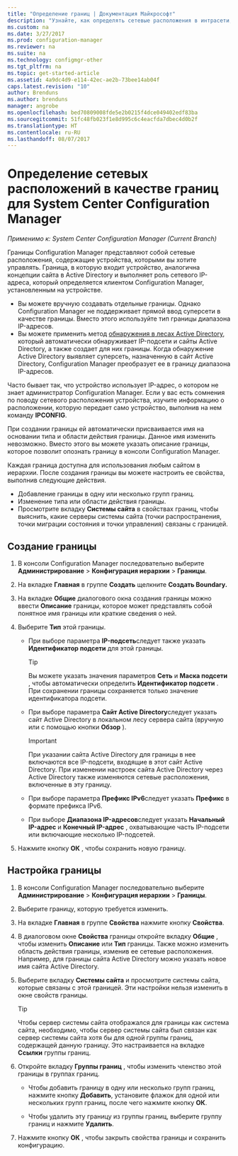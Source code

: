 ```yaml
---
title: "Определение границ | Документация Майкрософт"
description: "Узнайте, как определять сетевые расположения в интрасети, содержащие устройства, которыми вы хотите управлять."
ms.custom: na
ms.date: 3/27/2017
ms.prod: configuration-manager
ms.reviewer: na
ms.suite: na
ms.technology: configmgr-other
ms.tgt_pltfrm: na
ms.topic: get-started-article
ms.assetid: 4a9dc4d9-e114-42ec-ae2b-73bee14ab04f
caps.latest.revision: "10"
author: Brenduns
ms.author: brenduns
manager: angrobe
ms.openlocfilehash: bed70809008fde5e2b0215f4dce049402edf83ba
ms.sourcegitcommit: 51fc48fb023f1e8d995c6c4eacfda7dbec4d0b2f
ms.translationtype: HT
ms.contentlocale: ru-RU
ms.lasthandoff: 08/07/2017
---
```

# <a name="define-network-locations-as-boundaries-for-system-center-configuration-manager"></a>Определение сетевых расположений в качестве границ для System Center Configuration Manager

*Применимо к: System Center Configuration Manager (Current Branch)*

Границы Configuration Manager представляют собой сетевые расположения, содержащие устройства, которыми вы хотите управлять. Граница, в которую входит устройство, аналогична концепции сайта в Active Directory и выполняет роль сетевого IP-адреса, который определяется клиентом Configuration Manager, установленным на устройстве.
 - Вы можете вручную создавать отдельные границы. Однако Configuration Manager не поддерживает прямой ввод суперсети в качестве границы. Вместо этого используйте тип границы диапазона IP-адресов.
 - Вы можете применить метод [обнаружения в лесах Active Directory](../../../../core/servers/deploy/configure/about-discovery-methods.md#bkmk_aboutForest), который автоматически обнаруживает IP-подсети и сайты Active Directory, а также создает для них границы. Когда обнаружение Active Directory выявляет суперсеть, назначенную в сайт Active Directory, Configuration Manager преобразует ее в границу диапазона IP-адресов.  

Часто бывает так, что устройство использует IP-адрес, о котором не знает администратор Configuration Manager. Если у вас есть сомнения по поводу сетевого расположения устройства, изучите информацию о расположении, которую передает само устройство, выполнив на нем команду **IPCONFIG**.  

При создании границы ей автоматически присваивается имя на основании типа и области действия границы. Данное имя изменить невозможно. Вместо этого вы можете указать описание границы, которое позволит опознать границу в консоли Configuration Manager.  

Каждая граница доступна для использования любым сайтом в иерархии. После создания границы вы можете настроить ее свойства, выполнив следующие действия.  
-   Добавление границы в одну или несколько групп границ.  
-   Изменение типа или области действия границы.  
-   Просмотрите вкладку **Системы сайта** в свойствах границ, чтобы выяснить, какие серверы системы сайта (точки распространения, точки миграции состояния и точки управления) связаны с границей.  

## <a name="to-create-a-boundary"></a>Создание границы  

1.  В консоли Configuration Manager последовательно выберите **Администрирование** > **Конфигурация иерархии** > **Границы**.  

2.  На вкладке **Главная** в группе **Создать** щелкните **Создать Boundary.**  

3.  На вкладке **Общие** диалогового окна создания границы можно ввести **Описание** границы, которое может представлять собой понятное имя границы или краткие сведения о ней.  

4.  Выберите **Тип** этой границы.  

    -   При выборе параметра **IP-подсеть**следует также указать **Идентификатор подсети** для этой границы.  
        > [!TIP]  
        >  Вы можете указать значения параметров **Сеть** и **Маска подсети** , чтобы автоматически определить **Идентификатор подсети** . При сохранении границы сохраняется только значение идентификатора подсети.  

    -   При выборе параметра **Сайт Active Directory**следует указать сайт Active Directory в локальном лесу сервера сайта (вручную или с помощью кнопки **Обзор** ).  

        > [!IMPORTANT]  
        >  При указании сайта Active Directory для границы в нее включаются все IP-подсети, входящие в этот сайт Active Directory. При изменении настроек сайта Active Directory через Active Directory также изменяются сетевые расположения, включенные в эту границу.  

    -   При выборе параметра **Префикс IPv6**следует указать **Префикс** в формате префикса IPv6.  

    -   При выборе **Диапазона IP-адресов**следует указать **Начальный IP-адрес** и **Конечный IP-адрес** , охватывающие часть IP-подсети или включающие несколько IP-подсетей.    

5.  Нажмите кнопку **ОК** , чтобы сохранить новую границу.  

## <a name="to-configure-a-boundary"></a>Настройка границы  

1.  В консоли Configuration Manager последовательно выберите **Администрирование** > **Конфигурация иерархии** > **Границы**.  

2.  Выберите границу, которую требуется изменить.  

3.  На вкладке **Главная** в группе **Свойства** нажмите кнопку **Свойства**.  

4.  В диалоговом окне **Свойства** границы откройте вкладку **Общие** , чтобы изменить **Описание** или **Тип** границы. Также можно изменить область действия границы, изменив ее сетевые расположения. Например, для границы сайта Active Directory можно указать новое имя сайта Active Directory.  

5.  Выберите вкладку **Системы сайта** и просмотрите системы сайта, которые связаны с этой границей. Эти настройки нельзя изменить в окне свойств границы.  

    > [!TIP]  
    >  Чтобы сервер системы сайта отображался для границы как система сайта, необходимо, чтобы сервер системы сайта был связан как сервер системы сайта хотя бы для одной группы границ, содержащей данную границу. Это настраивается на вкладке **Ссылки** группы границ.  

6.  Откройте вкладку **Группы границ** , чтобы изменить членство этой границы в группах границ.  

    -   Чтобы добавить границу в одну или несколько групп границ, нажмите кнопку **Добавить**, установите флажок для одной или нескольких групп границ, после чего нажмите кнопку **ОК**.  

    -   Чтобы удалить эту границу из группы границ, выберите группу границ и нажмите **Удалить**.  

7.  Нажмите кнопку **ОК** , чтобы закрыть свойства границы и сохранить конфигурацию.  
